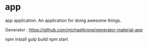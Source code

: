 # app

app application. An application for doing awesome things.

Generator : https://github.com/michaelkrone/generator-material-app


npm install
gulp build
npm start
